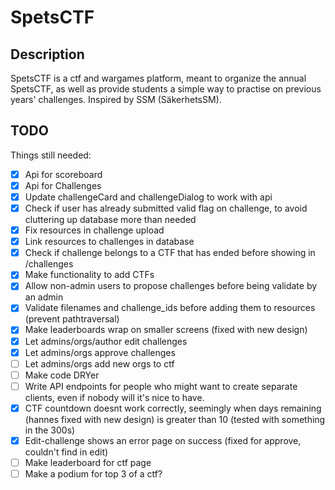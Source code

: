 # SpetsCTF

## Description

SpetsCTF is a ctf and wargames platform, meant to organize the annual SpetsCTF, as well as provide students a simple way to practise on previous years' challenges. Inspired by SSM (SäkerhetsSM).

## TODO

Things still needed:

- [x] Api for scoreboard
- [x] Api for Challenges
- [x] Update challengeCard and challengeDialog to work with api
- [x] Check if user has already submitted valid flag on challenge, to avoid cluttering up database more than needed
- [x] Fix resources in challenge upload
- [x] Link resources to challenges in database
- [x] Check if challenge belongs to a CTF that has ended before showing in /challenges
- [x] Make functionality to add CTFs
- [x] Allow non-admin users to propose challenges before being validate by an admin
- [x] Validate filenames and challenge_ids before adding them to resources (prevent pathtraversal)
- [x] Make leaderboards wrap on smaller screens (fixed with new design)
- [x] Let admins/orgs/author edit challenges
- [x] Let admins/orgs approve challenges
- [ ] Let admins/orgs add new orgs to ctf
- [ ] Make code DRYer
- [ ] Write API endpoints for people who might want to create separate clients, even if nobody will it's nice to have.
- [x] CTF countdown doesnt work correctly, seemingly when days remaining (hannes fixed with new design) is greater than 10 (tested with something in the 300s)
- [x] Edit-challenge shows an error page on success (fixed for approve, couldn't find in edit)
- [ ] Make leaderboard for ctf page
- [ ] Make a podium for top 3 of a ctf?
